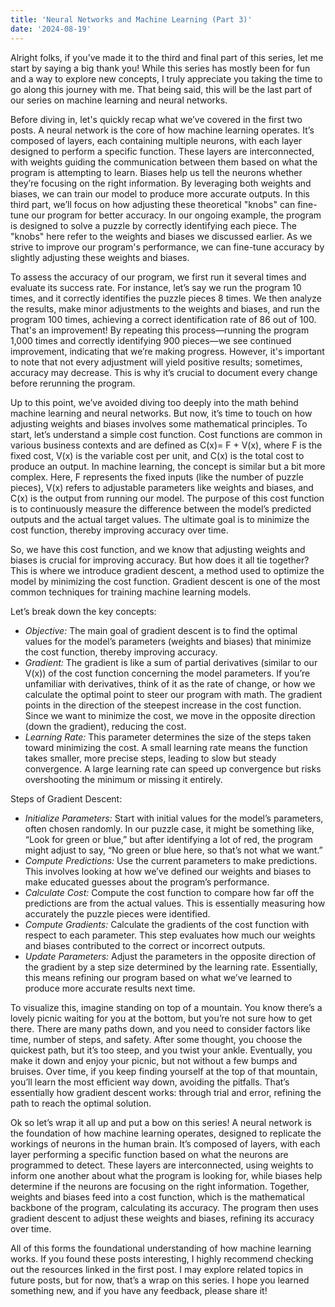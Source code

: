 ```yaml
---
title: 'Neural Networks and Machine Learning (Part 3)'
date: '2024-08-19'
---
```


Alright folks, if you’ve made it to the third and final part of this series, let me start by saying a big thank you! While this series has mostly been for fun and a way to explore new concepts, I truly appreciate you taking the time to go along this journey with me. That being said, this will be the last part of our series on machine learning and neural networks.

Before diving in, let's quickly recap what we’ve covered in the first two posts. A neural network is the core of how machine learning operates. It’s composed of layers, each containing multiple neurons, with each layer designed to perform a specific function. These layers are interconnected, with weights guiding the communication between them based on what the program is attempting to learn. Biases help us tell the neurons whether they’re focusing on the right information. By leveraging both weights and biases, we can train our model to produce more accurate outputs.
In this third part, we’ll focus on how adjusting these theoretical "knobs" can fine-tune our program for better accuracy. In our ongoing example, the program is designed to solve a puzzle by correctly identifying each piece. The "knobs" here refer to the weights and biases we discussed earlier. As we strive to improve our program's performance, we can fine-tune accuracy by slightly adjusting these weights and biases.

To assess the accuracy of our program, we first run it several times and evaluate its success rate. For instance, let’s say we run the program 10 times, and it correctly identifies the puzzle pieces 8 times. We then analyze the results, make minor adjustments to the weights and biases, and run the program 100 times, achieving a correct identification rate of 86 out of 100. That's an improvement! By repeating this process—running the program 1,000 times and correctly identifying 900 pieces—we see continued improvement, indicating that we’re making progress. However, it's important to note that not every adjustment will yield positive results; sometimes, accuracy may decrease. This is why it’s crucial to document every change before rerunning the program.

Up to this point, we’ve avoided diving too deeply into the math behind machine learning and neural networks. But now, it’s time to touch on how adjusting weights and biases involves some mathematical principles. To start, let’s understand a simple cost function. Cost functions are common in various business contexts and are defined as C(x)= F + V(x), where F is the fixed cost, V(x) is the variable cost per unit, and C(x) is the total cost to produce an output. In machine learning, the concept is similar but a bit more complex. Here, F represents the fixed inputs (like the number of puzzle pieces), V(x) refers to adjustable parameters like weights and biases, and C(x) is the output from running our model. The purpose of this cost function is to continuously measure the difference between the model’s predicted outputs and the actual target values. The ultimate goal is to minimize the cost function, thereby improving accuracy over time.

So, we have this cost function, and we know that adjusting weights and biases is crucial for improving accuracy. But how does it all tie together? This is where we introduce gradient descent, a method used to optimize the model by minimizing the cost function. Gradient descent is one of the most common techniques for training machine learning models.

Let’s break down the key concepts:

- *Objective:* The main goal of gradient descent is to find the optimal values for the model’s parameters (weights and biases) that minimize the cost function, thereby improving accuracy.
- *Gradient:* The gradient is like a sum of partial derivatives (similar to our V(x)) of the cost function concerning the model parameters. If you’re unfamiliar with derivatives, think of it as the rate of change, or how we calculate the optimal point to steer our program with math. The gradient points in the direction of the steepest increase in the cost function. Since we want to minimize the cost, we move in the opposite direction (down the gradient), reducing the cost.
- *Learning Rate:* This parameter determines the size of the steps taken toward minimizing the cost. A small learning rate means the function takes smaller, more precise steps, leading to slow but steady convergence. A large learning rate can speed up convergence but risks overshooting the minimum or missing it entirely.


Steps of Gradient Descent:
- *Initialize Parameters:* Start with initial values for the model’s parameters, often chosen randomly. In our puzzle case, it might be something like, “Look for green or blue,” but after identifying a lot of red, the program might adjust to say, “No green or blue here, so that’s not what we want.”
- *Compute Predictions:* Use the current parameters to make predictions. This involves looking at how we’ve defined our weights and biases to make educated guesses about the program’s performance.
-  *Calculate Cost:* Compute the cost function to compare how far off the predictions are from the actual values. This is essentially measuring how accurately the puzzle pieces were identified. 
- *Compute Gradients:* Calculate the gradients of the cost function with respect to each parameter. This step evaluates how much our weights and biases contributed to the correct or incorrect outputs.
- *Update Parameters:* Adjust the parameters in the opposite direction of the gradient by a step size determined by the learning rate. Essentially, this means refining our program based on what we’ve learned to produce more accurate results next time.

To visualize this, imagine standing on top of a mountain. You know there’s a lovely picnic waiting for you at the bottom, but you’re not sure how to get there. There are many paths down, and you need to consider factors like time, number of steps, and safety. After some thought, you choose the quickest path, but it’s too steep, and you twist your ankle. Eventually, you make it down and enjoy your picnic, but not without a few bumps and bruises. Over time, if you keep finding yourself at the top of that mountain, you’ll learn the most efficient way down, avoiding the pitfalls. That’s essentially how gradient descent works: through trial and error, refining the path to reach the optimal solution.

Ok so let’s wrap it all up and put a bow on this series! A neural network is the foundation of how machine learning operates, designed to replicate the workings of neurons in the human brain. It’s composed of layers, with each layer performing a specific function based on what the neurons are programmed to detect. These layers are interconnected, using weights to inform one another about what the program is looking for, while biases help determine if the neurons are focusing on the right information. Together, weights and biases feed into a cost function, which is the mathematical backbone of the program, calculating its accuracy. The program then uses gradient descent to adjust these weights and biases, refining its accuracy over time.

All of this forms the foundational understanding of how machine learning works. If you found these posts interesting, I highly recommend checking out the resources linked in the first post. I may explore related topics in future posts, but for now, that’s a wrap on this series. I hope you learned something new, and if you have any feedback, please share it!
